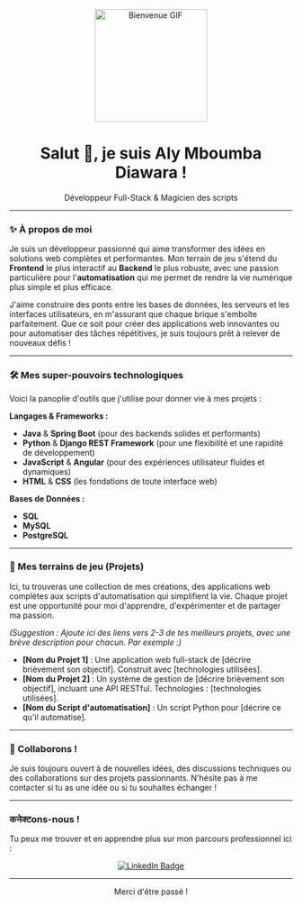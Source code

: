 <div align="center">
  <img src="https://media.giphy.com/media/RbDKxwVgqDpCg/giphy.gif" width="200" alt="Bienvenue GIF">
  <h1>Salut 👋, je suis Aly Mboumba Diawara !</h1>
  <p>Développeur Full-Stack & Magicien des scripts</p>
</div>

---

### ✨ À propos de moi

Je suis un développeur passionné qui aime transformer des idées en solutions web complètes et performantes. Mon terrain de jeu s'étend du **Frontend** le plus interactif au **Backend** le plus robuste, avec une passion particulière pour l'**automatisation** qui me permet de rendre la vie numérique plus simple et plus efficace.

J'aime construire des ponts entre les bases de données, les serveurs et les interfaces utilisateurs, en m'assurant que chaque brique s'emboîte parfaitement. Que ce soit pour créer des applications web innovantes ou pour automatiser des tâches répétitives, je suis toujours prêt à relever de nouveaux défis !

---

### 🛠️ Mes super-pouvoirs technologiques

Voici la panoplie d'outils que j'utilise pour donner vie à mes projets :

**Langages & Frameworks :**
* **Java** & **Spring Boot** (pour des backends solides et performants)
* **Python** & **Django REST Framework** (pour une flexibilité et une rapidité de développement)
* **JavaScript** & **Angular** (pour des expériences utilisateur fluides et dynamiques)
* **HTML** & **CSS** (les fondations de toute interface web)

**Bases de Données :**
* **SQL**
* **MySQL**
* **PostgreSQL**

---

### 🚀 Mes terrains de jeu (Projets)

Ici, tu trouveras une collection de mes créations, des applications web complètes aux scripts d'automatisation qui simplifient la vie. Chaque projet est une opportunité pour moi d'apprendre, d'expérimenter et de partager ma passion.

*(Suggestion : Ajoute ici des liens vers 2-3 de tes meilleurs projets, avec une brève description pour chacun. Par exemple :)*

* **[Nom du Projet 1]** : Une application web full-stack de [décrire brièvement son objectif]. Construit avec [technologies utilisées].
* **[Nom du Projet 2]** : Un système de gestion de [décrire brièvement son objectif], incluant une API RESTful. Technologies : [technologies utilisées].
* **[Nom du Script d'automatisation]** : Un script Python pour [décrire ce qu'il automatise].

---

### 🤝 Collaborons !

Je suis toujours ouvert à de nouvelles idées, des discussions techniques ou des collaborations sur des projets passionnants. N'hésite pas à me contacter si tu as une idée ou si tu souhaites échanger !

---

###  कनेक्टons-nous !

Tu peux me trouver et en apprendre plus sur mon parcours professionnel ici :

<p align="center">
  <a href="https://www.linkedin.com/in/aly-mboumba-diawara-26161a132/">
    <img src="https://img.shields.io/badge/LinkedIn-0077B5?style=for-the-badge&logo=linkedin&logoColor=white" alt="LinkedIn Badge"/>
  </a>
</p>

---

<div align="center">
  <p>Merci d'être passé !</p>
</div>
